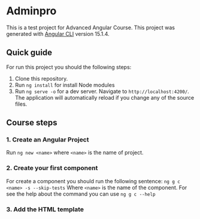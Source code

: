# Adminpro

This is a test project for Advanced Angular Course.
This project was generated with [Angular CLI](https://github.com/angular/angular-cli) version 15.1.4.

## Quick guide
For run this project you should the following steps:
1. Clone this repository.
2. Run `ng install` for install Node modules
3. Run `ng serve -o` for a dev server. Navigate to `http://localhost:4200/`. The application will automatically reload if you change any of the source files.

## Course steps

### 1. Create an Angular Project
Run `ng new <name>` where `<name>` is the name of project.

### 2. Create your first component
For create a component you should run the following sentence:
`ng g c <name> -s --skip-tests`
Where `<name>` is the name of the component.
For see the help about the command you can use 
`ng g c --help`

### 3. Add the HTML template